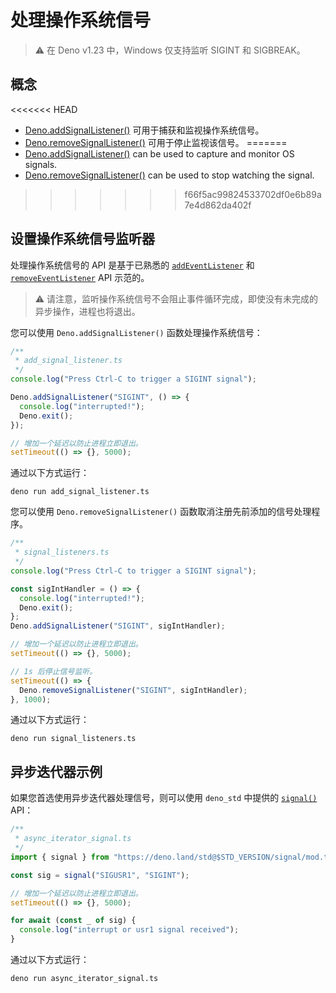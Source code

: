 # 处理操作系统信号

> ⚠️ 在 Deno v1.23 中，Windows 仅支持监听 SIGINT 和 SIGBREAK。

## 概念

<<<<<<< HEAD
- [Deno.addSignalListener()](/api?s=Deno.addSignalListener)
  可用于捕获和监视操作系统信号。
- [Deno.removeSignalListener()](/api?s=Deno.removeSignalListener)
  可用于停止监视该信号。
=======
- [Deno.addSignalListener()](/api?s=Deno.addSignalListener) can be used to
  capture and monitor OS signals.
- [Deno.removeSignalListener()](/api?s=Deno.removeSignalListener) can be used to
  stop watching the signal.
>>>>>>> f66f5ac99824533702df0e6b89a7e4d862da402f

## 设置操作系统信号监听器

处理操作系统信号的 API 是基于已熟悉的
[`addEventListener`](https://developer.mozilla.org/en-US/docs/Web/API/EventTarget/addEventListener)
和
[`removeEventListener`](https://developer.mozilla.org/en-US/docs/Web/API/EventTarget/removeEventListener)
API 示范的。

> ⚠️
> 请注意，监听操作系统信号不会阻止事件循环完成，即使没有未完成的异步操作，进程也将退出。

您可以使用 `Deno.addSignalListener()` 函数处理操作系统信号：

```ts
/**
 * add_signal_listener.ts
 */
console.log("Press Ctrl-C to trigger a SIGINT signal");

Deno.addSignalListener("SIGINT", () => {
  console.log("interrupted!");
  Deno.exit();
});

// 增加一个延迟以防止进程立即退出。
setTimeout(() => {}, 5000);
```

通过以下方式运行：

```shell
deno run add_signal_listener.ts
```

您可以使用 `Deno.removeSignalListener()` 函数取消注册先前添加的信号处理程序。

```ts
/**
 * signal_listeners.ts
 */
console.log("Press Ctrl-C to trigger a SIGINT signal");

const sigIntHandler = () => {
  console.log("interrupted!");
  Deno.exit();
};
Deno.addSignalListener("SIGINT", sigIntHandler);

// 增加一个延迟以防止进程立即退出。
setTimeout(() => {}, 5000);

// 1s 后停止信号监听。
setTimeout(() => {
  Deno.removeSignalListener("SIGINT", sigIntHandler);
}, 1000);
```

通过以下方式运行：

```shell
deno run signal_listeners.ts
```

## 异步迭代器示例

如果您首选使用异步迭代器处理信号，则可以使用 `deno_std` 中提供的
[`signal()`](https://deno.land/std/signal/mod.ts) API：

```ts
/**
 * async_iterator_signal.ts
 */
import { signal } from "https://deno.land/std@$STD_VERSION/signal/mod.ts";

const sig = signal("SIGUSR1", "SIGINT");

// 增加一个延迟以防止进程立即退出。
setTimeout(() => {}, 5000);

for await (const _ of sig) {
  console.log("interrupt or usr1 signal received");
}
```

通过以下方式运行：

```shell
deno run async_iterator_signal.ts
```
